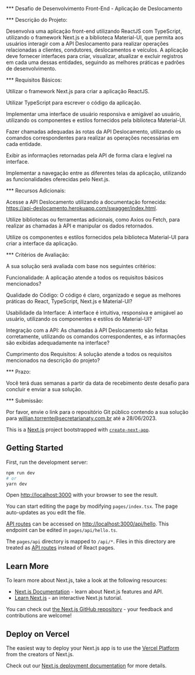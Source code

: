 *** Desafio de Desenvolvimento Front-End - Aplicação de Deslocamento

*** Descrição do Projeto:

Desenvolva uma aplicação front-end utilizando ReactJS com TypeScript, utilizando o framework Next.js e a biblioteca Material-UI, que permita aos usuários interagir com a API Deslocamento para realizar operações relacionadas a clientes, condutores, deslocamentos e veículos. A aplicação deve fornecer interfaces para criar, visualizar, atualizar e excluir registros em cada uma dessas entidades, seguindo as melhores práticas e padrões de desenvolvimento.

*** Requisitos Básicos:

Utilizar o framework Next.js para criar a aplicação ReactJS.

Utilizar TypeScript para escrever o código da aplicação.

Implementar uma interface de usuário responsiva e amigável ao usuário, utilizando os componentes e estilos fornecidos pela biblioteca Material-UI.

Fazer chamadas adequadas às rotas da API Deslocamento, utilizando os comandos correspondentes para realizar as operações necessárias em cada entidade.

Exibir as informações retornadas pela API de forma clara e legível na interface.

Implementar a navegação entre as diferentes telas da aplicação, utilizando as funcionalidades oferecidas pelo Next.js.

*** Recursos Adicionais:

Acesse a API Deslocamento utilizando a documentação fornecida: https://api-deslocamento.herokuapp.com/swagger/index.html.

Utilize bibliotecas ou ferramentas adicionais, como Axios ou Fetch, para realizar as chamadas à API e manipular os dados retornados.

Utilize os componentes e estilos fornecidos pela biblioteca Material-UI para criar a interface da aplicação.

*** Critérios de Avaliação:

A sua solução será avaliada com base nos seguintes critérios:

Funcionalidade: A aplicação atende a todos os requisitos básicos mencionados?

Qualidade do Código: O código é claro, organizado e segue as melhores práticas do React, TypeScript, Next.js e Material-UI?

Usabilidade da Interface: A interface é intuitiva, responsiva e amigável ao usuário, utilizando os componentes e estilos do Material-UI?

Integração com a API: As chamadas à API Deslocamento são feitas corretamente, utilizando os comandos correspondentes, e as informações são exibidas adequadamente na interface?

Cumprimento dos Requisitos: A solução atende a todos os requisitos mencionados na descrição do projeto?

*** Prazo:

Você terá duas semanas a partir da data de recebimento deste desafio para concluir e enviar a sua solução.

*** Submissão:

Por favor, envie o link para o repositório Git público contendo a sua solução para willian.torrente@secretarianaty.com.br até a 28/06/2023.

This is a [Next.js](https://nextjs.org/) project bootstrapped with [`create-next-app`](https://github.com/vercel/next.js/tree/canary/packages/create-next-app).

## Getting Started

First, run the development server:

```bash
npm run dev
# or
yarn dev
```

Open [http://localhost:3000](http://localhost:3000) with your browser to see the result.

You can start editing the page by modifying `pages/index.tsx`. The page auto-updates as you edit the file.

[API routes](https://nextjs.org/docs/api-routes/introduction) can be accessed on [http://localhost:3000/api/hello](http://localhost:3000/api/hello). This endpoint can be edited in `pages/api/hello.ts`.

The `pages/api` directory is mapped to `/api/*`. Files in this directory are treated as [API routes](https://nextjs.org/docs/api-routes/introduction) instead of React pages.

## Learn More

To learn more about Next.js, take a look at the following resources:

- [Next.js Documentation](https://nextjs.org/docs) - learn about Next.js features and API.
- [Learn Next.js](https://nextjs.org/learn) - an interactive Next.js tutorial.

You can check out [the Next.js GitHub repository](https://github.com/vercel/next.js/) - your feedback and contributions are welcome!

## Deploy on Vercel

The easiest way to deploy your Next.js app is to use the [Vercel Platform](https://vercel.com/new?utm_medium=default-template&filter=next.js&utm_source=create-next-app&utm_campaign=create-next-app-readme) from the creators of Next.js.

Check out our [Next.js deployment documentation](https://nextjs.org/docs/deployment) for more details.
